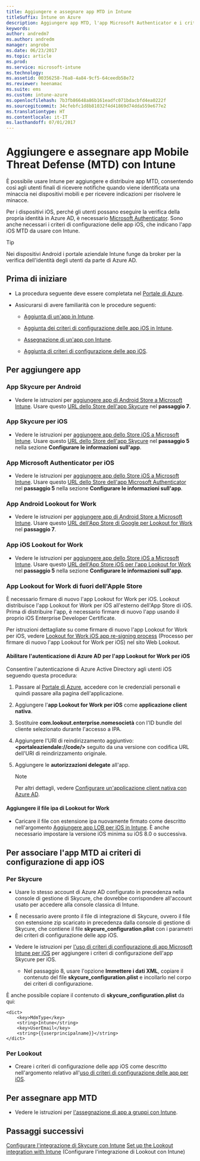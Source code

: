 ```yaml
---
title: Aggiungere e assegnare app MTD in Intune
titleSuffix: Intune on Azure
description: Aggiungere app MTD, l'app Microsoft Authenticator e i criteri di configurazione delle app iOS in Intune in Azure
keywords: 
author: andredm7
ms.author: andredm
manager: angrobe
ms.date: 06/23/2017
ms.topic: article
ms.prod: 
ms.service: microsoft-intune
ms.technology: 
ms.assetid: 00356258-76a8-4a84-9cf5-64ceedb58e72
ms.reviewer: heenamac
ms.suite: ems
ms.custom: intune-azure
ms.openlocfilehash: 7b3fb86648a86b161eadfc071bdacbfd4ea0222f
ms.sourcegitcommit: 34cfebfc1d8b81032f4d41869d74dda559e677e2
ms.translationtype: HT
ms.contentlocale: it-IT
ms.lasthandoff: 07/01/2017
---
```

# <a name="add-and-assign-mobile-threat-defense-mtd-apps-with-intune"></a>Aggiungere e assegnare app Mobile Threat Defense (MTD) con Intune

È possibile usare Intune per aggiungere e distribuire app MTD, consentendo così agli utenti finali di ricevere notifiche quando viene identificata una minaccia nei dispositivi mobili e per ricevere indicazioni per risolvere le minacce.

Per i dispositivi iOS, perché gli utenti possano eseguire la verifica della propria identità in Azure AD, è necessario [Microsoft Authenticator](https://docs.microsoft.com/azure/multi-factor-authentication/end-user/microsoft-authenticator-app-how-to). Sono anche necessari i criteri di configurazione delle app iOS, che indicano l'app iOS MTD da usare con Intune.

> [!TIP]
> Nei dispositivi Android i portale aziendale Intune funge da broker per la verifica dell'identità degli utenti da parte di Azure AD.

## <a name="before-you-begin"></a>Prima di iniziare

-   La procedura seguente deve essere completata nel [Portale di Azure](https://portal.azure.com/).

-   Assicurarsi di avere familiarità con le procedure seguenti:

    -   [Aggiunta di un'app in Intune](apps-add.md).

    -   [Aggiunta dei criteri di configurazione delle app iOS in Intune](https://docs.microsoft.com/intune/deploy-use/configure-ios-apps-with-mobile-app-configuration-policies-in-microsoft-intune).

    -   [Assegnazione di un'app con Intune](https://docs.microsoft.com/intune/deploy-use/deploy-apps-in-microsoft-intune).

    -   [ Aggiunta di criteri di configurazione delle app iOS](https://docs.microsoft.com/intune/deploy-use/configure-ios-apps-with-mobile-app-configuration-policies-in-microsoft-intune).

## <a name="to-add-apps"></a>Per aggiungere app

### <a name="skycure-app-for-android"></a>App Skycure per Android

- Vedere le istruzioni per [aggiungere app di Android Store a Microsoft Intune](store-apps-android.md). Usare questo [URL dello Store dell'app Skycure](https://play.google.com/store/apps/details?id=com.skycure.skycure) nel **passaggio 7**.

### <a name="skycure-app-for-ios"></a>App Skycure per iOS

- Vedere le istruzioni per [aggiungere app dello Store iOS a Microsoft Intune](store-apps-ios.md). Usare questo [URL dello Store dell'app Skycure](https://itunes.apple.com/us/app/skycure/id695620821?mt=8) nel **passaggio 5** nella sezione **Configurare le informazioni sull'app**.

### <a name="microsoft-authenticator-app-for-ios"></a>App Microsoft Authenticator per iOS

- Vedere le istruzioni per [aggiungere app dello Store iOS a Microsoft Intune](store-apps-ios.md). Usare questo [URL dello Store dell'app Microsoft Authenticator ](https://itunes.apple.com/us/app/microsoft-authenticator/id983156458?mt=8) nel **passaggio 5** nella sezione **Configurare le informazioni sull'app**.

### <a name="lookout-for-work-android-app"></a>App Android Lookout for Work

- Vedere le istruzioni per [aggiungere app di Android Store a Microsoft Intune](store-apps-android.md). Usare questo [URL dell'App Store di Google per Lookout for Work](https://play.google.com/store/apps/details?id=com.lookout.enterprise) nel **passaggio 7**.

### <a name="lookout-for-work-ios-app"></a>App iOS Lookout for Work

- Vedere le istruzioni per [aggiungere app dello Store iOS a Microsoft Intune](store-apps-ios.md). Usare questo [URL dell'App Store iOS per l'app Lookout for Work](https://itunes.apple.com/us/app/lookout-for-work/id997193468?mt=8) nel **passaggio 5** nella sezione **Configurare le informazioni sull'app**.

### <a name="lookout-for-work-app-outside-the-apple-store"></a>App Lookout for Work di fuori dell'Apple Store

È necessario firmare di nuovo l'app Lookout for Work per iOS. Lookout distribuisce l'app Lookout for Work per iOS all'esterno dell'App Store di iOS. Prima di distribuire l'app, è necessario firmare di nuovo l'app usando il proprio iOS Enterprise Developer Certificate.

Per istruzioni dettagliate su come firmare di nuovo l'app Lookout for Work per iOS, vedere [Lookout for Work iOS app re-signing process](https://personal.support.lookout.com/hc/articles/114094038714) (Processo per firmare di nuovo l'app Lookout for Work per iOS) nel sito Web Lookout.

#### <a name="enable-azure-ad-authentication-for-lookout-for-work-ios-app"></a>Abilitare l'autenticazione di Azure AD per l'app Lookout for Work per iOS

Consentire l'autenticazione di Azure Active Directory agli utenti iOS seguendo questa procedura:

1. Passare al [Portale di Azure](https://portal.sazure.com), accedere con le credenziali personali e quindi passare alla pagina dell'applicazione.
  
2. Aggiungere l'**app Lookout for Work per iOS** come **applicazione client nativa**.

3. Sostituire **com.lookout.enterprise.nomesocietà** con l'ID bundle del cliente selezionato durante l'accesso a IPA.

4.  Aggiungere l'URI di reindirizzamento aggiuntivo: **&lt;portaleaziendale://code/>** seguito da una versione con codifica URL dell'URI di reindirizzamento originale.

5.  Aggiungere le **autorizzazioni delegate** all'app.

    > [!NOTE] 
    > Per altri dettagli, vedere [Configurare un'applicazione client nativa con Azure AD](https://azure.microsoft.com/documentation/articles/app-service-mobile-how-to-configure-active-directory-authentication/#optional-configure-a-native-client-application).

#### <a name="add-the-lookout-for-work-ipa-file"></a>Aggiungere il file ipa di Lookout for Work

- Caricare il file con estensione ipa nuovamente firmato come descritto nell'argomento [Aggiungere app LOB per iOS in Intune](lob-apps-ios.md). È anche necessario impostare la versione iOS minima su iOS 8.0 o successiva.

## <a name="to-associate-the-mtd-app-with-an-ios-app-configuration-policy"></a>Per associare l'app MTD ai criteri di configurazione di app iOS

### <a name="for-skycure"></a>Per Skycure

-   Usare lo stesso account di Azure AD configurato in precedenza nella console di gestione di Skycure, che dovrebbe corrispondere all'account usato per accedere alla console classica di Intune.

-   È necessario avere pronto il file di integrazione di Skycure, ovvero il file con estensione zip scaricato in precedenza dalla console di gestione di Skycure, che contiene il file **skycure\_configuration.plist** con i parametri dei criteri di configurazione delle app iOS.

- Vedere le istruzioni per [l'uso di criteri di configurazione di app Microsoft Intune per iOS](app-configuration-policies-use-ios.md) per aggiungere i criteri di configurazione dell'app Skycure per iOS.
    - Nel passaggio 8, usare l'opzione **Immettere i dati XML**, copiare il contenuto del file **skycure_configuration.plist** e incollarlo nel corpo dei criteri di configurazione.

È anche possibile copiare il contenuto di **skycure_configuration.plist** da qui:

```
<dict>
    <key>MdmType</key>
    <string>Intune</string>
    <key>UserEmail</key>
    <string>{{userprincipalname}}</string>
</dict>

```
### <a name="for-lookout"></a>Per Lookout

- Creare i criteri di configurazione delle app iOS come descritto nell'argomento relativo all'[uso di criteri di configurazione delle app per iOS](app-configuration-policies-use-ios.md).

## <a name="to-assign-mtd-apps"></a>Per assegnare app MTD

- Vedere le istruzioni per [l'assegnazione di app a gruppi con Intune](apps-deploy.md).

## <a name="next-steps"></a>Passaggi successivi

[Configurare l'integrazione di Skycure con Intune](skycure-mtd-connector-integration.md)
[Set up the Lookout integration with Intune](lookout-mtd-connector-integration.md) (Configurare l'integrazione di Lookout con Intune)
